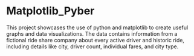 # Matplotlib_Pyber
This project showcases the use of python and matplotlib to create useful graphs and data visualizations. 
The data contains information from a fictional ride share company about every active driver and historic ride, including details like city, driver count, individual fares, and city type.
